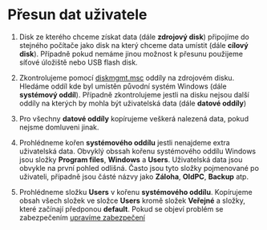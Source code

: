 # Přesun dat uživatele

1. Disk ze kterého chceme získat data (dále **zdrojový disk**) připojíme do stejného počítače jako disk na který chceme data umístit (dále **cílový disk**). Případně pokud nemáme jinou možnost k přesunu použijeme síťové úložiště nebo USB flash disk.

1. Zkontrolujeme pomocí [diskmgmt.msc](/service/win/cmd) oddíly na zdrojovém disku. Hledáme oddíl kde byl umístěn původní systém Windows (dále **systémový oddíl**). Případně zkontrolujeme jestli na disku nejsou další oddíly na kterých by mohla být uživatelská data (dále **datové oddíly**)

1. Pro všechny **datové oddíly** kopírujeme veškerá nalezená data, pokud nejsme domluveni jinak.

1. Prohlédneme kořen **systémového oddílu** jestli nenajdeme extra uživatelská data. Obvyklý obssah kořenu systémového oddílu Windows jsou složky **Program files**, **Windows** a **Users**. Uživatelská data jsou obvykle na první pohled odlišná. Často jsou tyto složky pojmenované po uživateli, případně jsou částé názvy jako **Záloha**, **OldPC**, **Backup** atp.

1. Prohlédneme složku **Users** v kořenu **systémového oddílu**. Kopírujeme obsah všech složek ve složce **Users** kromě složek **Veřejné** a složky, které začínají předponou **default**. Pokud se objeví problém se zabezpečením [upravíme zabezpečení](/service/win/securitybypass)
